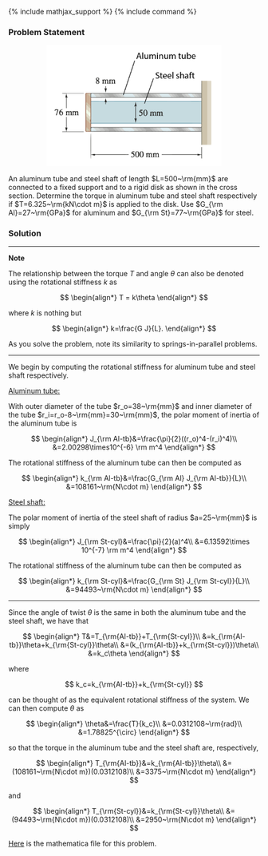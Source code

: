 {% include mathjax_support %}
{% include command %}


### Problem Statement

<center>
<img src="SP7-fig-s1.png" width="350">
</center>

An aluminum tube and steel shaft of length $L=500~\rm{mm}$ are connected to a fixed support and to a rigid disk as shown in the cross section. Determine the torque in aluminum tube and steel shaft respectively if $T=6.325~\rm{kN\cdot m}$ is applied to the disk. Use $G_{\rm Al}=27~\rm{GPa}$ for aluminum and $G_{\rm St}=77~\rm{GPa}$ for steel.


### Solution

-------
**Note**

The relationship between the torque $T$ and angle $\theta$ can also be denoted using the rotational stiffness $k$ as

$$
\begin{align*}
 T = k\theta
 \end{align*}
$$

where $k$ is nothing but

$$
 \begin{align*}
 k=\frac{G J}{L}.
 \end{align*}
 $$

 As you solve the problem, note its similarity to springs-in-parallel problems.

------


We begin by computing the rotational stiffness for aluminum tube and steel shaft respectively.

<u>Aluminum tube:</u>

With outer diameter of the tube  $r_o=38~\rm{mm}$ and inner diameter of the tube $r_i=r_o-8~\rm{mm}=30~\rm{mm}$, the polar moment of inertia of the aluminum tube is

$$
\begin{align*}
J_{\rm Al-tb}&=\frac{\pi}{2}((r_o)^4-(r_i)^4)\\
&=2.00298\times10^{-6} \rm m^4
\end{align*}
$$

The rotational stiffness of the aluminum tube can then be computed as

$$
\begin{align*}
k_{\rm Al-tb}&=\frac{G_{\rm Al} J_{\rm Al-tb}}{L}\\
&=108161~\rm{N\cdot m}
\end{align*}
$$

<u>Steel shaft:</u>

The polar moment of inertia of the steel shaft of radius $a=25~\rm{mm}$ is simply

$$
\begin{align*}
J_{\rm St-cyl}&=\frac{\pi}{2}(a)^4\\
&=6.13592\times 10^{-7} \rm m^4
\end{align*}
$$

The rotational stiffness of the aluminum tube can then be computed as

$$
\begin{align*}
k_{\rm St-cyl}&=\frac{G_{\rm St} J_{\rm St-cyl}}{L}\\
&=94493~\rm{N\cdot m}
\end{align*}
$$

-----

Since the angle of twist $\theta$ is the same in both the aluminum tube and the steel shaft, we have that

$$
\begin{align*}
T&=T_{\rm{Al-tb}}+T_{\rm{St-cyl}}\\
&=k_{\rm{Al-tb}}\theta+k_{\rm{St-cyl}}\theta\\
&=(k_{\rm{Al-tb}}+k_{\rm{St-cyl}})\theta\\
&=k_c\theta
\end{align*}
$$

where

$$
k_c=k_{\rm{Al-tb}}+k_{\rm{St-cyl}}
$$

can be thought of as the equivalent rotational stiffness of the system. 
We can then compute $\theta$ as

$$
\begin{align*}
\theta&=\frac{T}{k_c}\\
&=0.0312108~\rm{rad}\\
&=1.78825^{\circ}
\end{align*}
$$

so that the torque in the aluminum tube and the steel shaft are, respectively,

$$
\begin{align*}
T_{\rm{Al-tb}}&=k_{\rm{Al-tb}}\theta\\
&=(108161~\rm{N\cdot m})(0.0312108)\\
&=3375~\rm{N\cdot m}
\end{align*}
$$

and

$$
\begin{align*}
T_{\rm{St-cyl}}&=k_{\rm{St-cyl}}\theta\\
&=(94493~\rm{N\cdot m})(0.0312108)\\
&=2950~\rm{N\cdot m}
\end{align*}
$$

[Here](./WFiles/SP7.nb) is the mathematica file for this problem.

